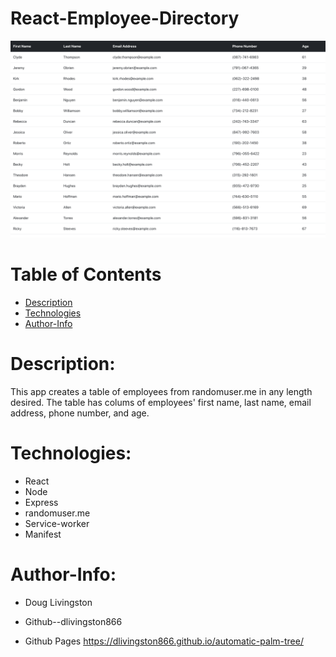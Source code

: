 # React-Employee-Directory

![Image](screenshot.jpg)

# Table of Contents

* [Description](#Description)
* [Technologies](#Technologies)
* [Author-Info](#Author-Info)


# Description:
This app creates a table of employees from randomuser.me in any length desired. The table has colums of employees' first name, last name, email address, phone number, and age.

# Technologies:
* React
* Node
* Express
* randomuser.me
* Service-worker
* Manifest

# Author-Info:

* Doug Livingston

* Github--dlivingston866

* Github Pages https://dlivingston866.github.io/automatic-palm-tree/
